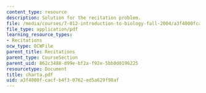 ```yaml
---
content_type: resource
description: Solution for the recitation problem.
file: /media/courses/7-012-introduction-to-biology-fall-2004/a3f4000fcacfb4f30762ed5a629f98af_charta.pdf
file_type: application/pdf
learning_resource_types:
- Recitations
ocw_type: OCWFile
parent_title: Recitations
parent_type: CourseSection
parent_uid: 862c3488-d99e-bf2a-f92e-5bb0d0196225
resourcetype: Document
title: charta.pdf
uid: a3f4000f-cacf-b4f3-0762-ed5a629f98af
---
```

